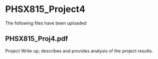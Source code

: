 # PHSX815_Project4

The following files have been uploaded

## PHSX815_Proj4.pdf

Project Write up; describes and provides analysis of the project results.
